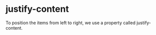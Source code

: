 # justify-content
To position the items from left to right, we use a property called justify-content.
